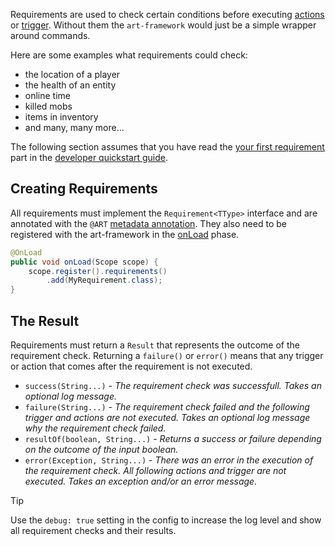 Requirements are used to check certain conditions before executing [actions](actions.md) or [trigger](trigger.md). Without them the `art-framework` would just be a simple wrapper around commands.

Here are some examples what requirements could check:

* the location of a player
* the health of an entity
* online time
* killed mobs
* items in inventory
* and many, many more...

The following section assumes that you have read the [your first requirement](README.md#your-first-requirement) part in the [developer quickstart guide](README.md).

## Creating Requirements

All requirements must implement the `Requirement<TType>` interface and are annotated with the `@ART` [metadata annotation](annotations.md). They also need to be registered with the art-framework in the [onLoad](modules.md#onload) phase.

```java
@OnLoad
public void onLoad(Scope scope) {
    scope.register().requirements()
        .add(MyRequirement.class);
}
```

## The Result

Requirements must return a `Result` that represents the outcome of the requirement check. Returning a `failure()` or `error()` means that any trigger or action that comes after the requirement is not executed.

* `success(String...)` - *The requirement check was successfull. Takes an optional log message.*
* `failure(String...)` - *The requirement check failed and the following trigger and actions are not executed. Takes an optional log message why the requirement check failed.*
* `resultOf(boolean, String...)` - *Returns a success or failure depending on the outcome of the input boolean.*
* `error(Exception, String...)` - *There was an error in the execution of the requirement check. All following actions and trigger are not executed. Takes an exception and/or an error message.*

> [!TIP]
> Use the `debug: true` setting in the config to increase the log level and show all requirement checks and their results.
